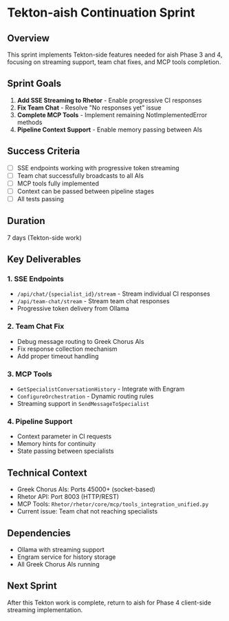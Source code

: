 # Tekton-aish Continuation Sprint

## Overview

This sprint implements Tekton-side features needed for aish Phase 3 and 4, focusing on streaming support, team chat fixes, and MCP tools completion.

## Sprint Goals

1. **Add SSE Streaming to Rhetor** - Enable progressive CI responses
2. **Fix Team Chat** - Resolve "No responses yet" issue
3. **Complete MCP Tools** - Implement remaining NotImplementedError methods
4. **Pipeline Context Support** - Enable memory passing between AIs

## Success Criteria

- [ ] SSE endpoints working with progressive token streaming
- [ ] Team chat successfully broadcasts to all AIs
- [ ] MCP tools fully implemented
- [ ] Context can be passed between pipeline stages
- [ ] All tests passing

## Duration

7 days (Tekton-side work)

## Key Deliverables

### 1. SSE Endpoints
- `/api/chat/{specialist_id}/stream` - Stream individual CI responses
- `/api/team-chat/stream` - Stream team chat responses
- Progressive token delivery from Ollama

### 2. Team Chat Fix
- Debug message routing to Greek Chorus AIs
- Fix response collection mechanism
- Add proper timeout handling

### 3. MCP Tools
- `GetSpecialistConversationHistory` - Integrate with Engram
- `ConfigureOrchestration` - Dynamic routing rules
- Streaming support in `SendMessageToSpecialist`

### 4. Pipeline Support
- Context parameter in CI requests
- Memory hints for continuity
- State passing between specialists

## Technical Context

- Greek Chorus AIs: Ports 45000+ (socket-based)
- Rhetor API: Port 8003 (HTTP/REST)
- MCP Tools: `Rhetor/rhetor/core/mcp/tools_integration_unified.py`
- Current issue: Team chat not reaching specialists

## Dependencies

- Ollama with streaming support
- Engram service for history storage
- All Greek Chorus AIs running

## Next Sprint

After this Tekton work is complete, return to aish for Phase 4 client-side streaming implementation.